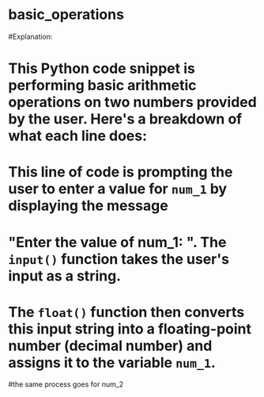 # basic_operations

#Explanation:
# This Python code snippet is performing basic arithmetic operations on two numbers provided by the user. Here's a breakdown of what each line does:
# This line of code is prompting the user to enter a value for `num_1` by displaying the message
# "Enter the value of num_1: ". The `input()` function takes the user's input as a string. 
# The `float()` function then converts this input string into a floating-point number (decimal number) and assigns it to the variable `num_1`.
#the same process goes for num_2

